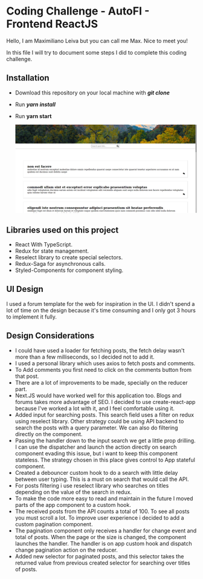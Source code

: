 # Coding Challenge - AutoFI - Frontend ReactJS

Hello, I am Maximiliano Leiva but you can call me Max. Nice to meet you! 

In this file I will try to document some steps I did to complete this coding challenge.

## Installation

- Download this repository on your local machine with ***git clone***

- Run ***yarn install***

- Run **yarn start**

  ![Screenshot_20210801_182805](README.assets/Screenshot_20210801_182805.png)

## Libraries used on this project

- React With TypeScript.
- Redux for state management.
- Reselect library to create special selectors.
- Redux-Saga for asynchronous calls.
- Styled-Components for component styling.

## UI Design

I used a forum template for the web for inspiration in the UI. I didn't spend a lot of time on the design because it's time consuming and I only got 3 hours to implement it fully.

## Design Considerations

- I could have used a loader for fetching posts, the fetch delay wasn't more than a few milliseconds, so I decided not to add it.
- I used a personal library which uses axios to fetch posts and comments.
- To Add comments you first need to click on the comments button from that post.
- There are a lot of improvements to be made, specially on the reducer part.
- Next.JS would have worked well for this application too. Blogs and forums takes more advantage of SEO. I decided to use create-react-app because I've worked a lot with it, and I feel comfortable using it.
- Added input for searching posts. This search field uses a filter on redux using reselect library. Other strategy could be using API backend to search the posts with a query parameter. We can also do filtering directly on the component.
- Passing the handler down to the input search we get a little prop drilling. I can use the dispatcher and launch the action directly on search component evading this issue, but i want to keep this component stateless. The strategy chosen in this place gives control to App stateful component.
- Created a debouncer custom hook to do a search with little delay between user typing. This is a must on search that would call the API.
- For posts filtering i use reselect library who searches on titles depending on the value of the search in redux.
- To make the code more easy to read and maintain in the future I moved parts of the app component to a custom hook.
- The received posts from the API counts a total of 100. To see all posts you must scroll a lot. To improve user experience i decided to add a custom pagination component.
- The pagination component only receives a handler for change event and total of posts. When the page or the size is changed, the component launches the handler. The handler is on app custom hook and dispatch change pagination action on the reducer.
- Added new selector for paginated posts, and this selector takes the returned value from previous created selector for searching over titles of posts.

